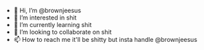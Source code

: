 - 👋 Hi, I’m @brownjeesus
- 👀 I’m interested in shit
- 🌱 I’m currently learning shit
- 💞️ I’m looking to collaborate on shit
- 📫 How to reach me it'll be shitty but insta handle @brownjeesus

<!---
brownjeesus/brownjeesus is a ✨ special ✨ repository because its `README.md` (this file) appears on your GitHub profile.
You can click the Preview link to take a look at your changes.
--->
